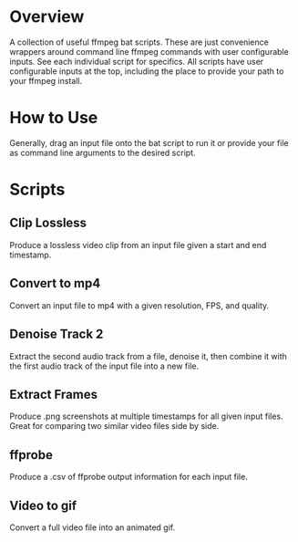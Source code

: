 # Overview
A collection of useful ffmpeg bat scripts. These are just convenience wrappers around command line ffmpeg commands with user configurable inputs.
See each individual script for specifics. All scripts have user configurable inputs at the top, including the place to provide your path to your ffmpeg install.

# How to Use
Generally, drag an input file onto the bat script to run it or provide your file as command line arguments to the desired script.

# Scripts

## Clip Lossless
Produce a lossless video clip from an input file given a start and end timestamp.

## Convert to mp4
Convert an input file to mp4 with a given resolution, FPS, and quality.

## Denoise Track 2
Extract the second audio track from a file, denoise it, then combine it with the first audio track of the input file into a new file.

## Extract Frames
Produce .png screenshots at multiple timestamps for all given input files. Great for comparing two similar video files side by side.

## ffprobe
Produce a .csv of ffprobe output information for each input file.

## Video to gif
Convert a full video file into an animated gif.